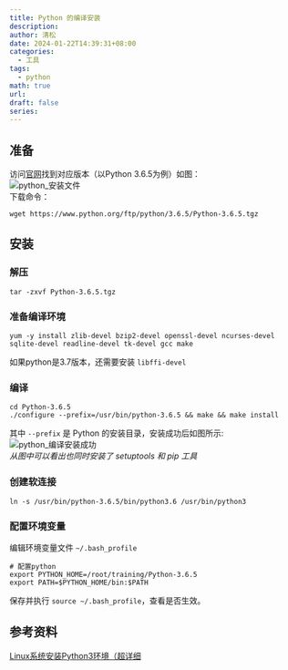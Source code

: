 ```yaml
---
title: Python 的编译安装
description: 
author: 清松
date: 2024-01-22T14:39:31+08:00
categories:
  - 工具
tags:
  - python
math: true
url: 
draft: false
series:
---
```

## 准备
访问[官网](https://www.python.org/downloads/source/)找到对应版本（以Python 3.6.5为例）如图：  
![python_安装文件](https://raw.githubusercontent.com/coderqs/wiki_img/master/%E8%AE%A1%E7%AE%97%E6%9C%BA%E8%AF%AD%E8%A8%80/%E7%A8%8B%E5%BA%8F%E8%AF%AD%E8%A8%80/python/python_%E5%AE%89%E8%A3%85%E6%96%87%E4%BB%B6.png)  
下载命令：
```
wget https://www.python.org/ftp/python/3.6.5/Python-3.6.5.tgz
```

## 安装
### 解压
```
tar -zxvf Python-3.6.5.tgz
```

### 准备编译环境
```
yum -y install zlib-devel bzip2-devel openssl-devel ncurses-devel sqlite-devel readline-devel tk-devel gcc make
```

如果python是3.7版本，还需要安装 `libffi-devel`  

### 编译
```
cd Python-3.6.5
./configure --prefix=/usr/bin/python-3.6.5 && make && make install
```

其中 `--prefix` 是 Python 的安装目录，安装成功后如图所示:  
![python_编译安装成功](https://raw.githubusercontent.com/coderqs/wiki_img/master/%E8%AE%A1%E7%AE%97%E6%9C%BA%E8%AF%AD%E8%A8%80/%E7%A8%8B%E5%BA%8F%E8%AF%AD%E8%A8%80/python/python_%E7%BC%96%E8%AF%91%E5%AE%89%E8%A3%85%E6%88%90%E5%8A%9F.png)  
*从图中可以看出也同时安装了 setuptools 和 pip 工具*

### 创建软连接
```
ln -s /usr/bin/python-3.6.5/bin/python3.6 /usr/bin/python3
```

### 配置环境变量
编辑环境变量文件 `~/.bash_profile`  
```
# 配置python
export PYTHON_HOME=/root/training/Python-3.6.5
export PATH=$PYTHON_HOME/bin:$PATH
```
保存并执行 `source ~/.bash_profile`，查看是否生效。  

## 参考资料
[Linux系统安装Python3环境（超详细](https://blog.csdn.net/L_15156024189/article/details/84831045)  
